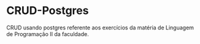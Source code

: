 # CRUD-Postgres
CRUD usando postgres referente aos exercícios da matéria de Linguagem de Programação II da faculdade.